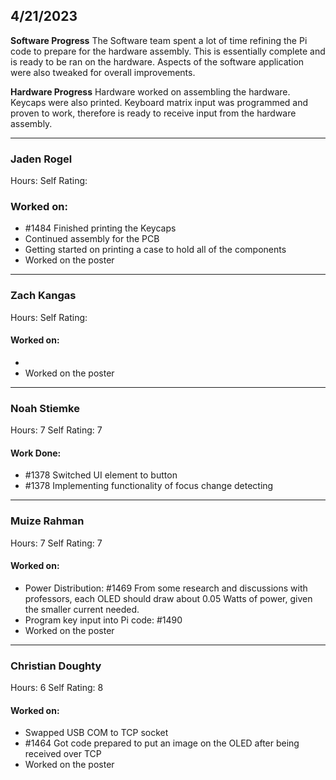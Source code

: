## 4/21/2023

**Software Progress**
The Software team spent a lot of time refining the Pi code to prepare for the hardware assembly. This is essentially complete and is ready to be ran on the hardware. Aspects of the software application were also tweaked for overall improvements.

**Hardware Progress**
Hardware worked on assembling the hardware. Keycaps were also printed. Keyboard matrix input was programmed and proven to work, therefore is ready to receive input from the hardware assembly.

___
### Jaden Rogel
Hours: 
Self Rating: 
### Worked on:
- #1484 Finished printing the Keycaps
- Continued assembly for the PCB
- Getting started on printing a case to hold all of the components
- Worked on the poster
___

### Zach Kangas
Hours: 
Self Rating: 
#### Worked on:
- 
- Worked on the poster

___

### Noah Stiemke
Hours: 7
Self Rating: 7
#### Work Done: 
- #1378 Switched UI element to button
- #1378 Implementing functionality of focus change detecting

___
### Muize Rahman 
Hours: 7
Self Rating: 7
#### Worked on:
- Power Distribution: #1469 From some research and discussions with professors, each OLED should draw about 0.05 Watts of power, given the smaller current needed. 
- Program key input into Pi code: #1490
- Worked on the poster

___
### Christian Doughty
Hours: 6
Self Rating: 8
#### Worked on: 
- Swapped USB COM to TCP socket
- #1464 Got code prepared to put an image on the OLED after being received over TCP
- Worked on the poster
